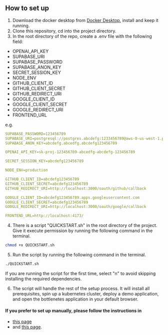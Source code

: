 ## How to set up

1. Download the docker desktop from [Docker Desktop](https://www.docker.com/products/docker-desktop), install and keep it running.
2. Clone this repository, cd into the project directory.
3. In the root directory of the repo, create a .env file with the following field:

- OPENAI_API_KEY
- SUPABASE_URI
- SUPABASE_PASSWORD
- SUPABASE_ANON_KEY
- SECRET_SESSION_KEY
- NODE_ENV
- GITHUB_CLIENT_ID
- GITHUB_CLIENT_SECRET
- GITHUB_REDIRECT_URI
- GOOGLE_CLIENT_ID
- GOOGLE_CLIENT_SECRET
- GOOGLE_REDIRECT_URI
- FRONTEND_URL

e.g.

```yaml
SUPABASE_PASSWORD=123456789
SUPABASE_URI=postgresql://postgres.abcdefg:1233456789@aws-0-us-west-1.pooler.supabase.com:6543/postgres
SUPABASE_ANON_KEY=abcdefg.abcedfg.abcdefg123456789

OPENAI_API_KEY=sk-proj-123456789-abcedfg-abcdefg-123456789

SECRET_SESSION_KEY=abcdefg123456789

NODE_ENV=production

GITHUB_CLIENT_ID=abcdefg123456789
GITHUB_CLIENT_SECRET=abcdefg123456789
GITHUB_REDIRECT_URI=http://localhost:3000/oauth/github/callback

GOOGLE_CLIENT_ID=abcdefg123456789.apps.googleusercontent.com
GOOGLE_CLIENT_SECRET=abcdefg123456789
GOOGLE_REDIRECT_URI=http://localhost:3000/oauth/google/callback

FRONTEND_URL=http://localhost:4173/
```

4. There is a script "QUICKSTART.sh" in the root directory of the project. Give it execute permission by running the following command in the terminal.

```bash
chmod +x QUICKSTART.sh
```

5. Run the script by running the following command in the terminal.

```bash
./QUICKSTART.sh
```

If you are running the script for the first time, select "n" to avoid skipping installing the required dependencies.

6. The script will handle the rest of the setup process. It will install all prerequisites, spin up a kubernetes cluster, deploy a demo application, and open the bottlenetes application in your default browser.

#### If you prefer to set up manually, please follow the instructions in

- [this page](readme/manual-setup-instruction.md)
- and [this page](readme/latency-prerequisite.md).
